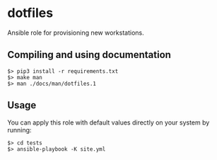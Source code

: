 # dotfiles

Ansible role for provisioning new workstations.

## Compiling and using documentation

```
$> pip3 install -r requirements.txt
$> make man
$> man ./docs/man/dotfiles.1
```

## Usage

You can apply this role with default values directly on your system by running:

```
$> cd tests
$> ansible-playbook -K site.yml
```
